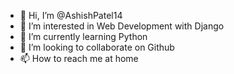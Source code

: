 - 👋 Hi, I’m @AshishPatel14
- 👀 I’m interested in Web Development with Django
- 🌱 I’m currently learning Python
- 💞️ I’m looking to collaborate on Github 
- 📫 How to reach me at home

<!---
AshishPatel14/AshishPatel14 is a ✨ special ✨ repository because its `README.md` (this file) appears on your GitHub profile.
You can click the Preview link to take a look at your changes.
--->
